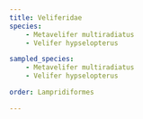 ```yaml
---
title: Veliferidae
species:
    - Metavelifer multiradiatus
    - Velifer hypselopterus

sampled_species:
    - Metavelifer multiradiatus
    - Velifer hypselopterus

order: Lampridiformes

---
```

